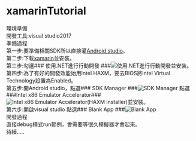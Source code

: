# xamarinTutorial
環境準備  
  開發工具:visual studio2017  
準備過程  
  第一步:要準備相關SDK所以直接灌[Android studio](https://developer.android.com/studio/index.html)。  
  第二步:下載[xamarin](https://www.xamarin.com/download)並安裝。  
  第三步:勾選### 使用.NET進行行動開發 ###![使用.NET進行行動開發](https://imgur.com/odeDH2x.png)並安裝。  
  第四步:為了有好的開發效能始用Intel HAXM，要去BIOS將Intel Virtual Technology設置為Enabled。  
  第五步:開Android studio，點選### SDK Manager ###![SDK Manager](https://imgur.com/8KI8Ep6.png)  點選###Intel x86 Emulator Accelerator###![Intel x86 Emulator Accelerator(HAXM installer)](https://imgur.com/e0jZnrf.png)並安裝。  
  第六步:開啟visual studio 點選### Blank App ###![Blank App](https://i.imgur.com/pBXOFAU.jpg)  
開發過程  
  直接debug模式run範例，會需要等很久模擬器才會起來。  
  待續.....  

